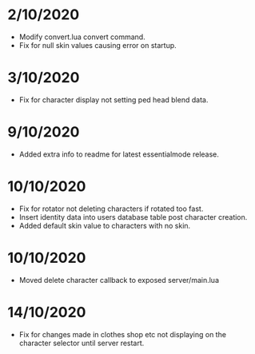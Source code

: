 # 2/10/2020
- Modify convert.lua convert command.
- Fix for null skin values causing error on startup.

# 3/10/2020
- Fix for character display not setting ped head blend data.

# 9/10/2020
- Added extra info to readme for latest essentialmode release.

# 10/10/2020
- Fix for rotator not deleting characters if rotated too fast.
- Insert identity data into users database table post character creation.
- Added default skin value to characters with no skin.

# 10/10/2020
- Moved delete character callback to exposed server/main.lua

# 14/10/2020
- Fix for changes made in clothes shop etc not displaying on the character selector until server restart.